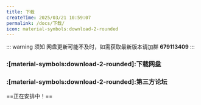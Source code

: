 ```yaml
---
title: 下载
createTime: 2025/03/21 10:59:07
permalink: /docs/下载/
icon: material-symbols:download-2-rounded
---
```

::: warning 须知
网盘更新可能不及时，如需获取最新版本请加群 **679113409**
:::

### :[material-symbols:download-2-rounded]:下载网盘


<LinkCard icon="material-symbols:cloud-download-outline-rounded" title="戳我跳转 | 感谢davidablackcn提供的阿里云企业盘支持 | 密码0522" href="https://cloud.davidblackcn.cc/disk/s/r6cUYMi5pyD?domainId=bj25112" />


### :[material-symbols:download-2-rounded]:第三方论坛

==正在安排中！==